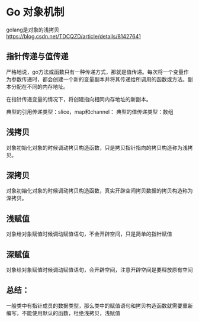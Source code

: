 # Go 对象机制
golang是对象的浅拷贝
https://blog.csdn.net/TDCQZD/article/details/81427641

## 指针传递与值传递
严格地说，go方法或函数只有一种传递方式，那就是值传递。每次将一个变量作为参数传递时，都会创建一个新的变量副本并将其传递给所调用的函数或方法。副本分配在不同的内存地址。

在指针传递变量的情况下，将创建指向相同内存地址的新副本。

典型的引用传递类型：slice，map和channel： 
典型的值传递类型：数组
## 浅拷贝
对象初始化对象的时候调动拷贝构造函数，只是拷贝指针指向的拷贝构造称为浅拷贝。
## 深拷贝
对象初始化对象的时候调动拷贝构造函数，真实开辟空间拷贝数据的拷贝构造称为深拷贝。

## 浅赋值
对象给对象赋值时候调动赋值语句，不会开辟空间，只是简单的指针赋值
## 深赋值
对象给对象赋值时候调动赋值语句，会开辟空间，注意开辟空间是要释放原有空间

## 总结：
一般类中有指针成员的数据类型，那么类中的赋值语句和拷贝构造函数就需要重新编写，不能使用默认的函数，杜绝浅拷贝，浅赋值